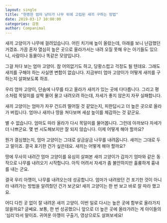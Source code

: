 ```yaml
---
layout: single
title: "현명한 엄마 냥이가 나무 위에 고립된 새끼 구하는 방법"
date: 2019-03-17 10:00:00
categories: 감동
author: Companimal
---
```


새끼 고양이가 나무에 걸려있습니다. 어린 치기에 높이 올랐는데, 아래를 보니 난감했던 거겠죠. 가끔 혼자 열심히 높은 곳으로 올라가서는 내려 오질 못해 우는 아기들도 있으니, 사람이나 동물이나 똑같은 모양입니다.

그걸 처다 보는 엄마 고양이. 참 어의없기도 하고, 당황스럽고 걱정도 될 텐데요. 그래도 새끼를 구해야 하는 사실엔 변함이 없습니다. 지금부터 엄마 고양이가 어떻게 새끼를 구하는지 살펴보도록 하죠.

우리 엄마 고양이, 단숨에 나무를 타고 올라가 새끼가 있는 곳에 다다릅니다. 그리고 평소처럼 목덜미를 살짝 물어 물고 내려오려 하는데, 자세가 좋지 않은지 자꾸 실패합니다.

새끼 고양이는 엄마가 자꾸 건드려 떨어질 것 같았는지, 피한답시고 더 높은 곳으로 올라가 버립니다. 엄마나 새끼나 땅을 쳐다보며 새삼 높이를 체감하는 것 같군요.

별 수 없습니다. 엄마도 따라 올라가 다시 목덜미를 물어봅니다. 그런데 아까보다 자세가 더 나쁘군요. 몇 번 시도해보지만 잘 되지 않습니다. 이제 어떻게 해야 할까요?

뭔가 결심했는지, 엄마 고양이는 그대로 살금살금 나무를 내려옵니다. 새끼는 그대로 두고 말이죠. 결국 포기한 건가 싶은데요. 새끼는 어떻게 해야 할까요?

땅에 무사히 내려간 엄마 고양이를 유심히 살펴본 새끼 고양이가 갑자기 엄마와 같은 동작으로 나무를 내려오기 시작합니다. 아직 어려서 자세가 좀 불안하지만 훌륭하게 흉내를 내는 군요.

결국 우리 아깽이, 나무를 내려오는데 성공합니다. 엄마가 내려왔던 건 포기한 것이 아니라 내려가는 방법을 알려줬던 건가 보군요! 새끼 고양이는 한 번 보고 바로 잘 따라 했고요.

어디 다친 곳 없이 잘 내려온 새끼 고양이. 이번 일로 다시는 높은 곳에 함부로 올라가지 않을까요? 글쎄요. 보통, 한 번 성공했으니 앞으로 더 높은 곳에 올라가려는 게 아이들의 ‘심리’라서 말이죠. 귀여운 아깽이 구출기, 영상으로도 살펴보세요!
